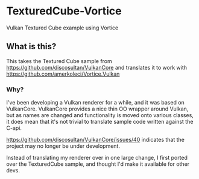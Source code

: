 # TexturedCube-Vortice
Vulkan Textured Cube example using Vortice

## What is this?
This takes the Textured Cube sample from https://github.com/discosultan/VulkanCore and translates it to work with https://github.com/amerkoleci/Vortice.Vulkan

### Why?
I've been developing a Vulkan renderer for a while, and it was based on VulkanCore. VulkanCore provides a nice thin OO wrapper around Vulkan, but as names are changed and functionality is moved onto various classes, it does mean that it's not trivial to translate sample code written against the C-api.

https://github.com/discosultan/VulkanCore/issues/40 indicates that the project may no longer be under development.

Instead of translating my renderer over in one large change, I first ported over the TexturedCube sample, and thought I'd make it available for other devs.
